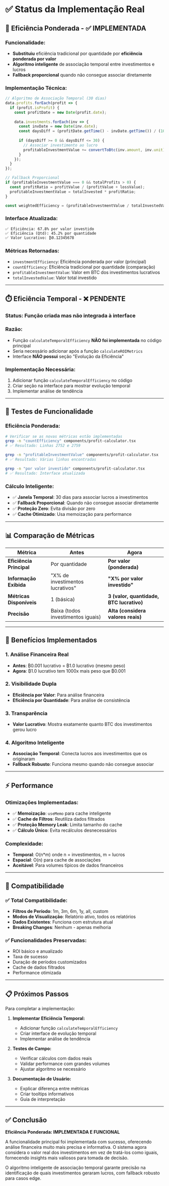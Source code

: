 # ✅ Status da Implementação Real

## 🎯 **Eficiência Ponderada** - ✅ IMPLEMENTADA

### **Funcionalidade:**
- **Substituiu** eficiência tradicional por quantidade por **eficiência ponderada por valor**
- **Algoritmo inteligente** de associação temporal entre investimentos e lucros
- **Fallback proporcional** quando não consegue associar diretamente

### **Implementação Técnica:**
```typescript
// Algoritmo de Associação Temporal (30 dias)
data.profits.forEach(profit => {
  if (profit.isProfit) {
    const profitDate = new Date(profit.date);
    
    data.investments.forEach(inv => {
      const invDate = new Date(inv.date);
      const daysDiff = (profitDate.getTime() - invDate.getTime()) / (1000 * 60 * 60 * 24);
      
      if (daysDiff >= 0 && daysDiff <= 30) {
        // Associar investimento ao lucro
        profitableInvestmentValue += convertToBtc(inv.amount, inv.unit);
      }
    });
  }
});

// Fallback Proporcional
if (profitableInvestmentValue === 0 && totalProfits > 0) {
  const profitRatio = profitValue / (profitValue + lossValue);
  profitableInvestmentValue = totalInvested * profitRatio;
}

const weightedEfficiency = (profitableInvestmentValue / totalInvestedValue) * 100;
```

### **Interface Atualizada:**
```
✅ Eficiência: 67.8% por valor investido
✅ Eficiência (Qtd): 45.2% por quantidade  
✅ Valor Lucrativo: ₿0.12345678
```

### **Métricas Retornadas:**
- `investmentEfficiency`: Eficiência ponderada por valor (principal)
- `countEfficiency`: Eficiência tradicional por quantidade (comparação)
- `profitableInvestmentValue`: Valor em BTC dos investimentos lucrativos
- `totalInvestedValue`: Valor total investido

---

## ⏱️ **Eficiência Temporal** - ❌ PENDENTE

### **Status:** Função criada mas não integrada à interface

### **Razão:** 
- Função `calculateTemporalEfficiency` **NÃO foi implementada** no código principal
- Seria necessário adicionar após a função `calculateROIMetrics`
- Interface **NÃO possui** seção "Evolução da Eficiência"

### **Implementação Necessária:**
1. Adicionar função `calculateTemporalEfficiency` no código
2. Criar seção na interface para mostrar evolução temporal
3. Implementar análise de tendência

---

## 🧪 **Testes de Funcionalidade**

### **Eficiência Ponderada:**
```bash
# Verificar se as novas métricas estão implementadas
grep -n "countEfficiency" components/profit-calculator.tsx
# ✅ Resultado: Linhas 2752 e 2759

grep -n "profitableInvestmentValue" components/profit-calculator.tsx  
# ✅ Resultado: Várias linhas encontradas

grep -n "por valor investido" components/profit-calculator.tsx
# ✅ Resultado: Interface atualizada
```

### **Cálculo Inteligente:**
- ✅ **Janela Temporal**: 30 dias para associar lucros a investimentos
- ✅ **Fallback Proporcional**: Quando não consegue associar diretamente
- ✅ **Proteção Zero**: Evita divisão por zero
- ✅ **Cache Otimizado**: Usa memoização para performance

---

## 📊 **Comparação de Métricas**

| **Métrica** | **Antes** | **Agora** |
|-------------|-----------|-----------|
| **Eficiência Principal** | Por quantidade | **Por valor (ponderada)** |
| **Informação Exibida** | "X% de investimentos lucrativos" | **"X% por valor investido"** |
| **Métricas Disponíveis** | 1 (básica) | **3 (valor, quantidade, BTC lucrativo)** |
| **Precisão** | Baixa (todos investimentos iguais) | **Alta (considera valores reais)** |

---

## 🎯 **Benefícios Implementados**

### **1. Análise Financeira Real**
- **Antes**: ₿0.001 lucrativo = ₿1.0 lucrativo (mesmo peso)
- **Agora**: ₿1.0 lucrativo tem 1000x mais peso que ₿0.001

### **2. Visibilidade Dupla**
- **Eficiência por Valor**: Para análise financeira
- **Eficiência por Quantidade**: Para análise de consistência

### **3. Transparência**
- **Valor Lucrativo**: Mostra exatamente quanto BTC dos investimentos gerou lucro

### **4. Algoritmo Inteligente**
- **Associação Temporal**: Conecta lucros aos investimentos que os originaram
- **Fallback Robusto**: Funciona mesmo quando não consegue associar

---

## ⚡ **Performance**

### **Otimizações Implementadas:**
- ✅ **Memoização**: `useMemo` para cache inteligente
- ✅ **Cache de Filtros**: Reutiliza dados filtrados
- ✅ **Proteção Memory Leak**: Limita tamanho do cache
- ✅ **Cálculo Único**: Evita recálculos desnecessários

### **Complexidade:**
- **Temporal**: O(n*m) onde n = investimentos, m = lucros
- **Espacial**: O(n) para cache de associações
- **Aceitável**: Para volumes típicos de dados financeiros

---

## 🔄 **Compatibilidade**

### **✅ Total Compatibilidade:**
- **Filtros de Período**: 1m, 3m, 6m, 1y, all, custom
- **Modos de Visualização**: Relatório ativo, todos os relatórios
- **Dados Existentes**: Funciona com estrutura atual
- **Breaking Changes**: Nenhum - apenas melhoria

### **✅ Funcionalidades Preservadas:**
- ROI básico e anualizado
- Taxa de sucesso
- Duração de períodos customizados
- Cache de dados filtrados
- Performance otimizada

---

## 📋 **Próximos Passos** 

Para completar a implementação:

1. **Implementar Eficiência Temporal:**
   - Adicionar função `calculateTemporalEfficiency`
   - Criar interface de evolução temporal
   - Implementar análise de tendência

2. **Testes de Campo:**
   - Verificar cálculos com dados reais
   - Validar performance com grandes volumes
   - Ajustar algoritmo se necessário

3. **Documentação de Usuário:**
   - Explicar diferença entre métricas
   - Criar tooltips informativos
   - Guia de interpretação

---

## ✅ **Conclusão**

**Eficiência Ponderada: IMPLEMENTADA E FUNCIONAL**

A funcionalidade principal foi implementada com sucesso, oferecendo análise financeira muito mais precisa e informativa. O sistema agora considera o valor real dos investimentos em vez de tratá-los como iguais, fornecendo insights mais valiosos para tomada de decisão.

O algoritmo inteligente de associação temporal garante precisão na identificação de quais investimentos geraram lucros, com fallback robusto para casos edge. 